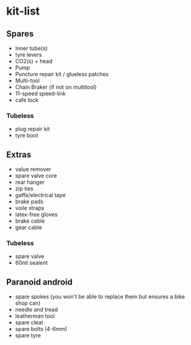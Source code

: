 # kit-list

## Spares

* Inner tube(s)
* tyre levers
* CO2(s)  + head 
* Pump
* Puncture repair kit / glueless patches
* Multi-tool
* Chain Braker (if not on multitool)
* 11-speed speed-link
* cafe lock

### Tubeless
* plug repair kit
* tyre boot

## Extras
* value remover
* spare valve core
* rear hanger
* zip ties
* gaffa/electrical tape
* brake pads
* voile straps
* latex-free gloves
* brake cable
* gear cable

### Tubeless
* spare valve
* 60ml sealent

## Paranoid android
* spare spokes (you won't be able to replace them but ensures a bike shop can)
* needle and tread
* leatherman tool
* spare cleat
* spare bolts (4-6mm)
* spare tyre

